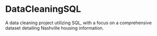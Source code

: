 # DataCleaningSQL
 A data cleaning project utilizing SQL, with a focus on a comprehensive dataset detailing Nashville housing information.
